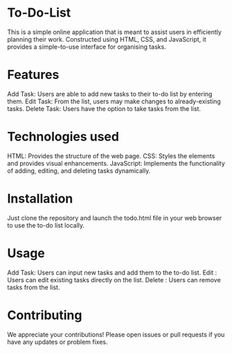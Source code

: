 # To-Do-List
This is a simple online application that is meant to assist users in efficiently planning their work. Constructed using HTML, CSS, and JavaScript, it provides a simple-to-use interface for organising tasks.
# Features
Add Task: Users are able to add new tasks to their to-do list by entering them.
Edit Task: From the list, users may make changes to already-existing tasks.
Delete Task: Users have the option to take tasks from the list.
# Technologies used
HTML: Provides the structure of the web page.
CSS: Styles the elements and provides visual enhancements.
JavaScript: Implements the functionality of adding, editing, and deleting tasks dynamically.
# Installation
Just clone the repository and launch the todo.html file in your web browser to use the to-do list locally.
# Usage
Add Task: Users can input new tasks and add them to the to-do list.
Edit : Users can edit existing tasks directly on the list.
Delete : Users can remove tasks from the list.
# Contributing
We appreciate your contributions! Please open issues or pull requests if you have any updates or problem fixes.
